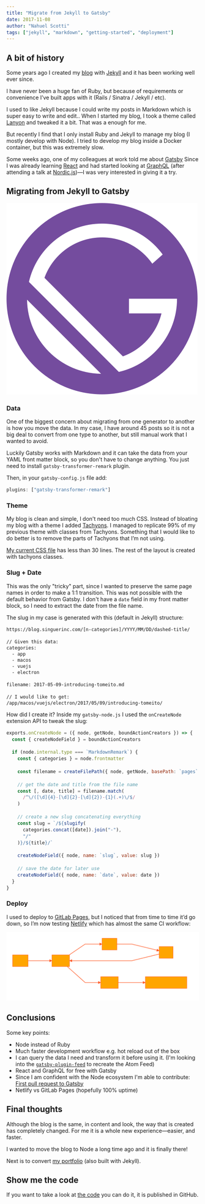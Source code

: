 ```yaml
---
title: "Migrate from Jekyll to Gatsby"
date: 2017-11-08
author: "Nahuel Scotti"
tags: ["jekyll", "markdown", "getting-started", "deployment"]
---
```


## A bit of history

Some years ago I created my [blog](https://blog.singuerinc.com/) with [Jekyll](https://jekyllrb.com/) and it has been working well ever since.

I have never been a huge fan of Ruby, but because of requirements or convenience I’ve built apps with it (Rails / Sinatra / Jekyll / etc).

I used to like Jekyll because I could write my posts in Markdown which is super easy to write and edit.. When I started my blog, I took a theme called [Lanyon](https://github.com/poole/lanyon) and tweaked it a bit. That was a enough for me.

But recently I find that I only install Ruby and Jekyll to manage my blog (I mostly develop with Node). I tried to develop my blog inside a Docker container, but this was extremely slow.

Some weeks ago, one of my colleagues at work told me about [Gatsby](/) Since I was already learning [React](https://reactjs.org/) and had started looking at [GraphQL](https://graphql.org/) (after attending a talk at [Nordic.js](http://nordicjs.com/))—I was very interested in giving it a try.

## Migrating from Jekyll to Gatsby

![Migrating from Jekyll to Gatsby](gatsby.svg)

### Data

One of the biggest concern about migrating from one generator to another is how you move the data. In my case, I have around 45 posts so it is not a big deal to convert from one type to another, but still manual work that I wanted to avoid.

Luckily Gatsby works with Markdown and it can take the data from your YAML front matter block, so you don't have to change anything. You just need to install `gatsby-transformer-remark` plugin.

Then, in your `gatsby-config.js` file add:

```js
plugins: ["gatsby-transformer-remark"]
```

### Theme

My blog is clean and simple, I don't need too much CSS. Instead of bloating my blog with a theme I added [Tachyons](http://tachyons.io/). I managed to replicate 99% of my previous theme with classes from Tachyons. Something that I would like to do better is to remove the parts of Tachyons that I’m not using.

[My current CSS file](https://github.com/singuerinc/blog/blob/master/src/layouts/index.css) has less than 30 lines. The rest of the layout is created with tachyons classes.

### Slug + Date

This was the only "tricky" part, since I wanted to preserve the same page names in order to make a 1:1 transition. This was not possible with the default behavior from Gatsby. I don't have a `date` field in my front matter block, so I need to extract the date from the file name.

The slug in my case is generated with this (default in Jekyll) structure:

```text
https://blog.singuerinc.com/[n-categories]/YYYY/MM/DD/dashed-title/

// Given this data:
categories:
  - app
  - macos
  - vuejs
  - electron

filename: 2017-05-09-introducing-tomeito.md

// I would like to get:
/app/macos/vuejs/electron/2017/05/09/introducing-tomeito/
```

How did I create it? Inside my `gatsby-node.js` I used the `onCreateNode` extension API to tweak the slug:

```js
exports.onCreateNode = ({ node, getNode, boundActionCreators }) => {
  const { createNodeField } = boundActionCreators

  if (node.internal.type === `MarkdownRemark`) {
    const { categories } = node.frontmatter

    const filename = createFilePath({ node, getNode, basePath: `pages` })

    // get the date and title from the file name
    const [, date, title] = filename.match(
      /^\/([\d]{4}-[\d]{2}-[\d]{2})-{1}(.+)\/$/
    )

    // create a new slug concatenating everything
    const slug = `/${slugify(
      categories.concat([date]).join("-"),
      "/"
    )}/${title}/`

    createNodeField({ node, name: `slug`, value: slug })

    // save the date for later use
    createNodeField({ node, name: `date`, value: date })
  }
}
```

### Deploy

I used to deploy to [GitLab Pages](https://about.gitlab.com/features/pages/), but I noticed that from time to time it’d go down, so I’m now testing [Netlify](https://www.netlify.com/) which has almost the same CI workflow:

![Migrating from Jekyll to Gatsby](diagram-ci.svg)

## Conclusions

Some key points:

- Node instead of Ruby
- Much faster development workflow e.g. hot reload out of the box
- I can query the data I need and transform it before using it. (I'm looking into the [`gatsby-plugin-feed`](/packages/gatsby-plugin-feed/) to recreate the Atom Feed)
- React and GraphQL for free with Gatsby
- Since I am confident with the Node ecosystem I'm able to contribute: [First pull request to Gatsby](https://github.com/gatsbyjs/gatsby/pull/2569)
- Netlify vs GitLab Pages (hopefully 100% uptime)

## Final thoughts

Although the blog is the same, in content and look, the way that is created has completely changed. For me it is a whole new experience—easier, and faster.

I wanted to move the blog to Node a long time ago and it is finally there!

Next is to convert [my portfolio](https://www.singuerinc.com/) (also built with Jekyll).

## Show me the code

If you want to take a look at [the code](https://github.com/singuerinc/blog) you can do it, it is published in GitHub.
